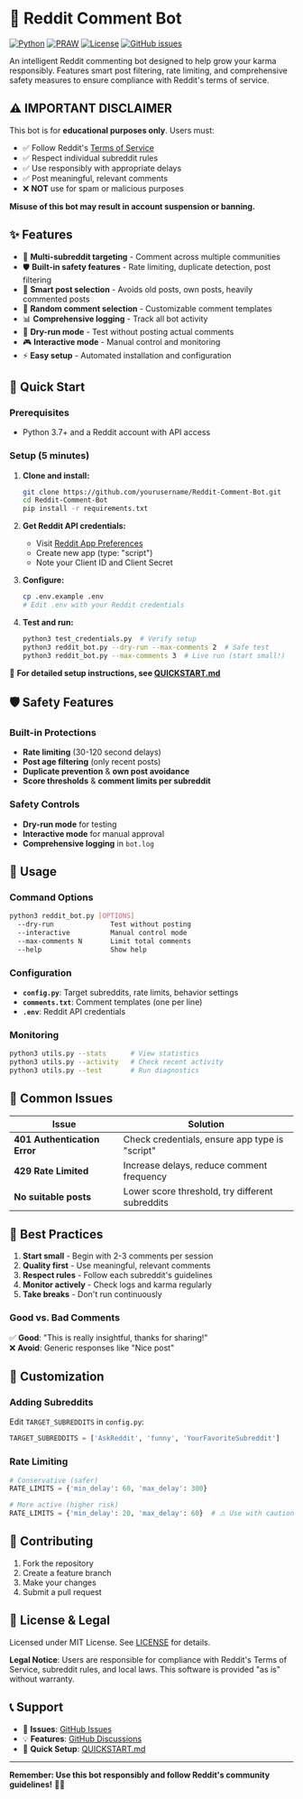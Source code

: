 # 🤖 Reddit Comment Bot

[![Python](https://img.shields.io/badge/Python-3.7%2B-blue.svg)](https://www.python.org/downloads/)
[![PRAW](https://img.shields.io/badge/PRAW-7.8.1-orange.svg)](https://praw.readthedocs.io/)
[![License](https://img.shields.io/badge/License-MIT-green.svg)](LICENSE)
[![GitHub issues](https://img.shields.io/github/issues/yourusername/Reddit-Comment-Bot.svg)](https://github.com/yourusername/Reddit-Comment-Bot/issues)

An intelligent Reddit commenting bot designed to help grow your karma responsibly. Features smart post filtering, rate limiting, and comprehensive safety measures to ensure compliance with Reddit's terms of service.

## ⚠️ **IMPORTANT DISCLAIMER**

This bot is for **educational purposes only**. Users must:
- ✅ Follow Reddit's [Terms of Service](https://www.redditinc.com/policies/user-agreement)
- ✅ Respect individual subreddit rules
- ✅ Use responsibly with appropriate delays
- ✅ Post meaningful, relevant comments
- ❌ **NOT** use for spam or malicious purposes

**Misuse of this bot may result in account suspension or banning.**

## ✨ Features

- 🎯 **Multi-subreddit targeting** - Comment across multiple communities
- 🛡️ **Built-in safety features** - Rate limiting, duplicate detection, post filtering
- 🧠 **Smart post selection** - Avoids old posts, own posts, heavily commented posts
- 🎲 **Random comment selection** - Customizable comment templates
- 📊 **Comprehensive logging** - Track all bot activity
- 🧪 **Dry-run mode** - Test without posting actual comments
- 🎮 **Interactive mode** - Manual control and monitoring
- ⚡ **Easy setup** - Automated installation and configuration

## 🚀 Quick Start

### Prerequisites
- Python 3.7+ and a Reddit account with API access

### Setup (5 minutes)
1. **Clone and install:**
   ```bash
   git clone https://github.com/yourusername/Reddit-Comment-Bot.git
   cd Reddit-Comment-Bot
   pip install -r requirements.txt
   ```

2. **Get Reddit API credentials:**
   - Visit [Reddit App Preferences](https://www.reddit.com/prefs/apps)
   - Create new app (type: "script")
   - Note your Client ID and Client Secret

3. **Configure:**
   ```bash
   cp .env.example .env
   # Edit .env with your Reddit credentials
   ```

4. **Test and run:**
   ```bash
   python3 test_credentials.py  # Verify setup
   python3 reddit_bot.py --dry-run --max-comments 2  # Safe test
   python3 reddit_bot.py --max-comments 3  # Live run (start small!)
   ```

📖 **For detailed setup instructions, see [QUICKSTART.md](QUICKSTART.md)**

## 🛡️ Safety Features

### Built-in Protections
- **Rate limiting** (30-120 second delays)
- **Post age filtering** (only recent posts)
- **Duplicate prevention** & **own post avoidance**
- **Score thresholds** & **comment limits per subreddit**

### Safety Controls
- **Dry-run mode** for testing
- **Interactive mode** for manual approval
- **Comprehensive logging** in `bot.log`

## 📖 Usage

### Command Options
```bash
python3 reddit_bot.py [OPTIONS]
  --dry-run              Test without posting
  --interactive          Manual control mode
  --max-comments N       Limit total comments
  --help                 Show help
```

### Configuration
- **`config.py`**: Target subreddits, rate limits, behavior settings
- **`comments.txt`**: Comment templates (one per line)
- **`.env`**: Reddit API credentials

### Monitoring
```bash
python3 utils.py --stats      # View statistics
python3 utils.py --activity   # Check recent activity
python3 utils.py --test       # Run diagnostics
```

## 🚨 Common Issues

| Issue | Solution |
|-------|----------|
| **401 Authentication Error** | Check credentials, ensure app type is "script" |
| **429 Rate Limited** | Increase delays, reduce comment frequency |
| **No suitable posts** | Lower score threshold, try different subreddits |

## 📝 Best Practices

1. **Start small** - Begin with 2-3 comments per session
2. **Quality first** - Use meaningful, relevant comments  
3. **Respect rules** - Follow each subreddit's guidelines
4. **Monitor actively** - Check logs and karma regularly
5. **Take breaks** - Don't run continuously

### Good vs. Bad Comments
✅ **Good**: "This is really insightful, thanks for sharing!"  
❌ **Avoid**: Generic responses like "Nice post"

## 🔧 Customization

### Adding Subreddits
Edit `TARGET_SUBREDDITS` in `config.py`:
```python
TARGET_SUBREDDITS = ['AskReddit', 'funny', 'YourFavoriteSubreddit']
```

### Rate Limiting
```python
# Conservative (safer)
RATE_LIMITS = {'min_delay': 60, 'max_delay': 300}

# More active (higher risk)
RATE_LIMITS = {'min_delay': 20, 'max_delay': 60}  # ⚠️ Use with caution
```

## 🤝 Contributing

1. Fork the repository
2. Create a feature branch
3. Make your changes
4. Submit a pull request

## 📄 License & Legal

Licensed under MIT License. See [LICENSE](LICENSE) for details.

**Legal Notice**: Users are responsible for compliance with Reddit's Terms of Service, subreddit rules, and local laws. This software is provided "as is" without warranty.

## 📞 Support

- 🐛 **Issues**: [GitHub Issues](https://github.com/yourusername/Reddit-Comment-Bot/issues)
- 💡 **Features**: [GitHub Discussions](https://github.com/yourusername/Reddit-Comment-Bot/discussions)
- 📖 **Quick Setup**: [QUICKSTART.md](QUICKSTART.md)

---
**Remember: Use this bot responsibly and follow Reddit's community guidelines!** 🤖✨
